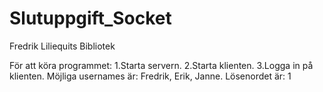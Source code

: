 # Slutuppgift_Socket
Fredrik Liliequits Bibliotek

För att köra programmet:
1.Starta servern.
2.Starta klienten.
3.Logga in på klienten.
    Möjliga usernames är: Fredrik, Erik, Janne.
    Lösenordet är: 1
